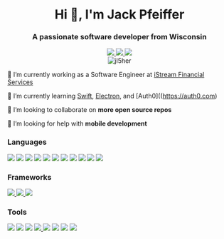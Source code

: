 <h1 align="center">Hi 👋, I'm Jack Pfeiffer</h1>
<h3 align="center">A passionate software developer from Wisconsin</h3>

<p align="center">
  <a href="https://linkedin.com/in/pfeifferj" target="_blank">
    <img src="https://img.shields.io/badge/Linked_In-006192?style=for-the-badge&logo=linkedin&logoColor=white" />
  </a>
  <a href="https://stackoverflow.com/users/4985777/jack?tab=profile" target="_blank">
    <img
      src="https://img.shields.io/badge/StackOverflow-D64A17?style=for-the-badge&logo=stackoverflow&logoColor=white" />
  </a>
  <a href="mailto:pfeiffer.jack@yahoo.com" target="_blank">
    <img src="https://img.shields.io/badge/Email-00AFF0?style=for-the-badge&logo=Mail.RU&logoColor=white" />
  </a>
  <br/>
  <img src="https://komarev.com/ghpvc/?username=jl5her" alt="jl5her" />
</p>
  
   💼 I’m currently working as a Software Engineer at [iStream Financial Services](https://www.istreamfs.com/)

<!-- 🔭 In my free time I am working on [Abacus](https://github.com/acm-mu/abacus).-->

🌱 I’m currently learning [Swift](https://www.swift.org), [Electron](https://www.electronjs.org/docs/latest/), and
[Auth0]((https://auth0.com)

👯 I’m looking to collaborate on **more open source repos**

🤝 I’m looking for help with **mobile development**

### Languages

<p align="left">
  <img src="https://img.shields.io/badge/Java-D64A17?style=for-the-badge&logo=java&logoColor=white" />
  <img src="https://img.shields.io/badge/Python-3776AB?style=for-the-badge&logo=python&logoColor=white" />
  <img src="https://img.shields.io/badge/C-3949ab?style=for-the-badge&logo=c&logoColor=white" />
  <img src="https://img.shields.io/badge/Javascript-000000?style=for-the-badge&logo=javascript&logoColor=F7DF1E" />
  <img src="https://img.shields.io/badge/TypeScript-3178C6?style=for-the-badge&logo=typescript&logoColor=white" />
  <img src="https://img.shields.io/badge/CSS3-1572B6?style=for-the-badge&logo=css3&logoColor=white" />
  <img src="https://img.shields.io/badge/HTML5-E34F26?style=for-the-badge&logo=html5&logoColor=white" />
  <img src="https://img.shields.io/badge/PHP-777BB4?style=for-the-badge&logo=php&logoColor=white" />
  <img src="https://img.shields.io/badge/PostgresQL-336791?style=for-the-badge&logo=PostgresQL&logoColor=white" />
  <img src="https://img.shields.io/badge/MySQL-4479A1?style=for-the-badge&logo=mysql&logoColor=white" />
  <img src="https://img.shields.io/badge/Shell-4EAA25?style=for-the-badge&logo=gnu-bash&logoColor=white" />
</p>

### Frameworks

<p align="left">
  <a href="https://nodejs.org/" target="_blank">
    <img src="https://img.shields.io/badge/Node.JS-339933?style=for-the-badge&logo=node.js&logoColor=white" />
  </a>
  <a href="https://reactjs.org/" target="_blank">
    <img src="https://img.shields.io/badge/React-000000?style=for-the-badge&logo=react&logoColor=61DAFB" />
  </a>
  <a href="https://flask.palletsprojects.com/" target="_blank">
    <img src="https://img.shields.io/badge/Flask-000000?style=for-the-badge&logo=flask&logoColor=white" />
  </a>
</p>

### Tools

<p align="left">
  <img src="https://img.shields.io/badge/git-F05032?style=for-the-badge&logo=git&logoColor=white" />
  <img src="https://img.shields.io/badge/Docker-2496ed?style=for-the-badge&logo=docker&logoColor=white" />
  <img
    src="https://img.shields.io/badge/Visual_Studio_Code-007ACC?style=for-the-badge&logo=visual-studio-code&logoColor=white" />
  <a href="https://www.mongodb.com/" target="_blank">
    <img src="https://img.shields.io/badge/Mongodb-47A248?style=for-the-badge&logo=mongodb&logoColor=white" />
  </a>
  <img src="https://img.shields.io/badge/Amazon_AWS-D64A17?style=for-the-badge&logo=amazon-aws&logoColor=white" />
  <img src="https://img.shields.io/badge/Linode-00A95C?style=for-the-badge&logo=linode&logoColor=white" />
  <img src="https://img.shields.io/badge/Heroku-430098?style=for-the-badge&logo=heroku&logoColor=white" />
  <img src="https://img.shields.io/badge/DigitalOcean-0080FF?style=for-the-badge&logo=digitalocean&logoColor=white" />
</p>
